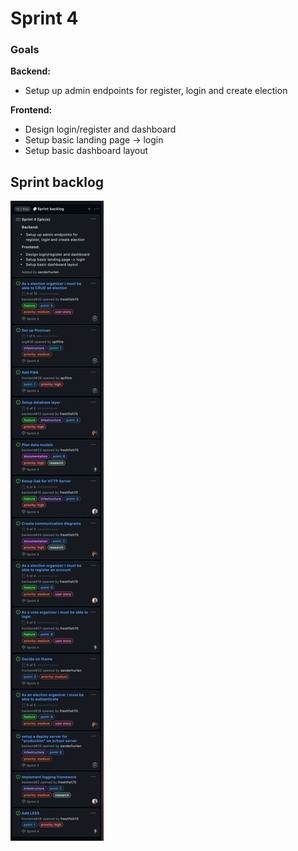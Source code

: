 
# Sprint 4


### Goals

**Backend:**
- Setup up admin endpoints for register, login and create election

**Frontend:**
- Design login/register and dashboard
- Setup basic landing page -> login
- Setup basic dashboard layout

## Sprint backlog

![Sprint backlog](./backlog.png)

